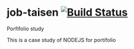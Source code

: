 # job-taisen [![Build Status](https://travis-ci.com/alexmzplik/job-taisen.svg?branch=master)](https://travis-ci.com/alexmzplik/job-taisen)
Porfifolio study

This is a case study of NODEJS for portifolio
